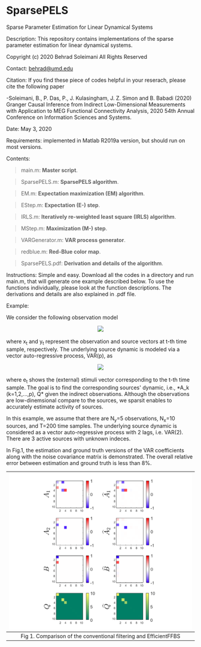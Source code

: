 # SparsePELS
Sparse Parameter Estimation for Linear Dynamical Systems

Description: This repository contains implementations of the sparse parameter estimation for linear dynamical systems.

Copyright (c) 2020 Behrad Soleimani All Rights Reserved

Contact: behrad@umd.edu

Citation: If you find these piece of codes helpful in your reserach, please cite the following paper

-Soleimani, B., P. Das, P., J. Kulasingham, J. Z. Simon and B. Babadi (2020) Granger Causal Inference from Indirect Low-Dimensional Measurements with Application to MEG Functional Connectivity Analysis, 2020 54th Annual Conference on Information Sciences and Systems.

Date: May 3, 2020

Requirements: implemented in Matlab R2019a version, but should run on most versions.

Contents: 
> main.m:       **Master script**. 

> SparsePELS.m:       **SparsePELS algorithm**. 

> EM.m:       **Expectation maximization (EM) algorithm**.

> EStep.m:       **Expectation (E-) step**.

> IRLS.m:       **Iteratively re-weighted least square (IRLS) algorithm**.

> MStep.m:       **Maximization (M-) step**.

> VARGenerator.m:       **VAR process generator**.

> redblue.m:  **Red-Blue color map**.

> SparsePELS.pdf: **Derivation and details of the algorithm**.

Instructions: Simple and easy. Download all the codes in a directory and run main.m, that will generate one example described below. To use the functions individually, please look at the function descriptions. The derivations and details are also explained in .pdf file.

Example:

We consider the following observation model

<p align="center">
  <img src="https://user-images.githubusercontent.com/59627073/81014091-39efaa00-8e2a-11ea-8640-24d4fb30b3cd.jpg">
</p>
where x<sub>t</sub> and y<sub>t</sub> represent the observation and source vectors at t-th time sample, respectively. The underlying source dynamic is modeled via a vector auto-regressive process, VAR(p), as
<p align="center">
  <img src="https://user-images.githubusercontent.com/59627073/81014376-bd110000-8e2a-11ea-91e4-e41cb0ac6543.jpg">
</p>
where e<sub>t</sub> shows the (external) stimuli vector corresponding to the t-th time sample. The goal is to find the corresponding sources' dynamic, i.e., *A_k (k=1,2,...,p), Q* given the indirect observations. Although the observations are low-dinemsional compare to the sources, we sparsit enables to accurately estimate activity of sources.


In this example, we assume that there are N<sub>y</sub>=5 observations, N<sub>x</sub>=10 sources, and T=200 time samples. The underlying source dynamic is considered as a vector auto-regressive process with 2 lags, i.e. VAR(2). There are 3 active sources with unknown indeces.

In Fig.1, the estimation and ground truth versions of the VAR coefficients along with the noise covariance matrix is demonstrated. The overall relative error between estimation and ground truth is less than 8%. 

| ![](Figs/FullModel.png) | 
|:--:| 
| Fig 1. Comparison of the conventional filtering and EfficientFFBS |
